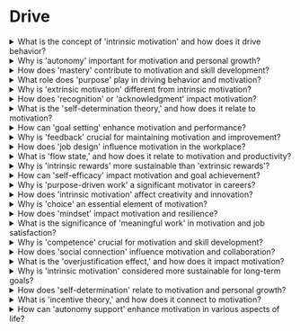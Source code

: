 

# Drive

<details>
<summary>What is the concept of 'intrinsic motivation' and how does it drive behavior?</summary>

- Intrinsic motivation comes from within and is driven by personal satisfaction.

- It leads to higher engagement and commitment in tasks.

- Intrinsic motivation fosters a sense of autonomy.

</details>

<details>
<summary>Why is 'autonomy' important for motivation and personal growth?</summary>

- Autonomy allows individuals to have control and ownership over their actions.

- It promotes self-direction and decision-making.

- Autonomy enhances motivation and creativity.

</details>

<details>
<summary>How does 'mastery' contribute to motivation and skill development?</summary>

- Mastery involves the pursuit of becoming proficient or skilled in an area.

- It fuels motivation by providing a sense of achievement.

- Mastery leads to personal growth and expertise.

</details>

<details>
<summary>What role does 'purpose' play in driving behavior and motivation?</summary>

- Purpose gives meaning and direction to actions and goals.

- It fuels passion and commitment in pursuits.

- Having a clear sense of purpose enhances motivation.

</details>

<details>
<summary>Why is 'extrinsic motivation' different from intrinsic motivation?</summary>

- Extrinsic motivation comes from external rewards or punishments.

- Intrinsic motivation is driven by personal satisfaction and interest.

- Both types of motivation influence behavior differently.

</details>

<details>
<summary>How does 'recognition' or 'acknowledgment' impact motivation?</summary>

- Recognition boosts motivation by acknowledging achievements and efforts.

- It reinforces positive behaviors and encourages further action.

- Recognition is a powerful motivator in the workplace.

</details>

<details>
<summary>What is the 'self-determination theory,' and how does it relate to motivation?</summary>

- The self-determination theory emphasizes the importance of autonomy, competence, and relatedness in motivation.

- It provides a framework for understanding what drives human behavior.

- Autonomy, competence, and relatedness are key components of motivation.

</details>

<details>
<summary>How can 'goal setting' enhance motivation and performance?</summary>

- Goal setting provides clear objectives to work toward.

- It increases motivation by giving a sense of purpose and direction.

- Achieving goals reinforces motivation.

</details>

<details>
<summary>Why is 'feedback' crucial for maintaining motivation and improvement?</summary>

- Feedback helps individuals understand their progress and areas for improvement.

- It guides adjustments and enhances performance.

- Regular feedback sustains motivation.

</details>

<details>
<summary>How does 'job design' influence motivation in the workplace?</summary>

- Job design can impact motivation by offering autonomy and challenging tasks.

- It can make work more engaging and meaningful.

- Effective job design enhances motivation and job satisfaction.

</details>

<details>
<summary>What is 'flow state,' and how does it relate to motivation and productivity?</summary>

- Flow state is a state of deep concentration and enjoyment in a task.

- It leads to increased motivation and productivity.

- Achieving flow state is fulfilling and self-motivating.

</details>

<details>
<summary>Why is 'intrinsic rewards' more sustainable than 'extrinsic rewards'?</summary>

- Intrinsic rewards come from within and are tied to personal satisfaction.

- They are more sustainable as they don't rely on external factors.

- Extrinsic rewards may lose their effectiveness over time.

</details>

<details>
<summary>How can 'self-efficacy' impact motivation and goal achievement?</summary>

- Self-efficacy is the belief in one's ability to achieve specific goals.

- It boosts motivation and resilience when facing challenges.

- Higher self-efficacy leads to greater goal achievement.

</details>

<details>
<summary>Why is 'purpose-driven work' a significant motivator in careers?</summary>

- Purpose-driven work aligns with personal values and passions.

- It fosters a deep sense of fulfillment and motivation in one's career.

- Working with purpose leads to greater job satisfaction.

</details>

<details>
<summary>How does 'intrinsic motivation' affect creativity and innovation?</summary>

- Intrinsic motivation fuels creativity and innovation.

- It encourages individuals to explore new ideas and solutions.

- Intrinsic motivation is essential for creative thinking.

</details>

<details>
<summary>Why is 'choice' an essential element of motivation?</summary>

- Choice provides individuals with a sense of control over their actions.

- It increases motivation and engagement in tasks.

- Having choices fosters autonomy.

</details>

<details>
<summary>How does 'mindset' impact motivation and resilience?</summary>

- A growth mindset, believing in the potential for improvement, enhances motivation.

- It fosters resilience when facing setbacks and challenges.

- Mindset influences how individuals approach goals and motivation.

</details>

<details>
<summary>What is the significance of 'meaningful work' in motivation and job satisfaction?</summary>

- Meaningful work is deeply fulfilling and motivating.

- It leads to higher job satisfaction and commitment.

- Finding meaning in work enhances motivation.

</details>

<details>
<summary>Why is 'competence' crucial for motivation and skill development?</summary>

- Competence is the feeling of being capable and skilled in a particular area.

- It boosts motivation by providing a sense of achievement.

- Competence drives skill development.

</details>

<details>
<summary>How does 'social connection' influence motivation and collaboration?</summary>

- Social connections provide support and motivation through collaboration.

- They foster a sense of belonging and relatedness.

- Working with a team can boost motivation.

</details>

<details>
<summary>What is the 'overjustification effect,' and how does it impact motivation?</summary>

- The overjustification effect occurs when extrinsic rewards diminish intrinsic motivation.

- It can lead to reduced motivation when external rewards are too prominent.

- Balancing extrinsic and intrinsic rewards is crucial.

</details>

<details>
<summary>Why is 'intrinsic motivation' considered more sustainable for long-term goals?</summary>

- Intrinsic motivation is driven by personal satisfaction and interest.

- It maintains motivation over the long term as it's not reliant on external factors.

- Intrinsic motivation supports continuous effort.

</details>

<details>
<summary>How does 'self-determination' relate to motivation and personal growth?</summary>

- Self-determination involves having control and choice in one's actions.

- It enhances motivation, commitment, and personal growth.

- Individuals with self-determination are more likely to pursue their goals.

</details>

<details>
<summary>What is 'incentive theory,' and how does it connect to motivation?</summary>

- Incentive theory suggests that behavior is driven by the pursuit of rewards or avoidance of punishments.

- It explains how external incentives can influence motivation and behavior.

- Incentive theory is a psychological perspective on motivation.

</details>

<details>
<summary>How can 'autonomy support' enhance motivation in various aspects of life?</summary>

- Autonomy support involves facilitating individuals' choices and decisions.

- It increases motivation and engagement in personal and professional pursuits.

- Autonomy support is crucial for intrinsic motivation.

</details>


